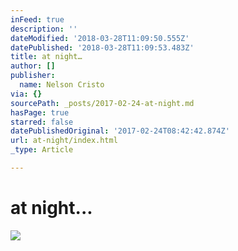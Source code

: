 ```yaml
---
inFeed: true
description: ''
dateModified: '2018-03-28T11:09:50.555Z'
datePublished: '2018-03-28T11:09:53.483Z'
title: at night…
author: []
publisher:
  name: Nelson Cristo
via: {}
sourcePath: _posts/2017-02-24-at-night.md
hasPage: true
starred: false
datePublishedOriginal: '2017-02-24T08:42:42.874Z'
url: at-night/index.html
_type: Article

---
```

# at night...
![](https://imgflo.herokuapp.com/graph/2b2431f8e7ba7b0/8e9cb904c5a334d432748d68bba77706/croprotate.jpg?cropheight=1892&cropwidth=2744&degrees=0&input=https%3A%2F%2Fthe-grid-user-content.s3-us-west-2.amazonaws.com%2F33c43c8b-5ba0-4803-a06d-b93657e8d500.jpg&x=0&y=0)